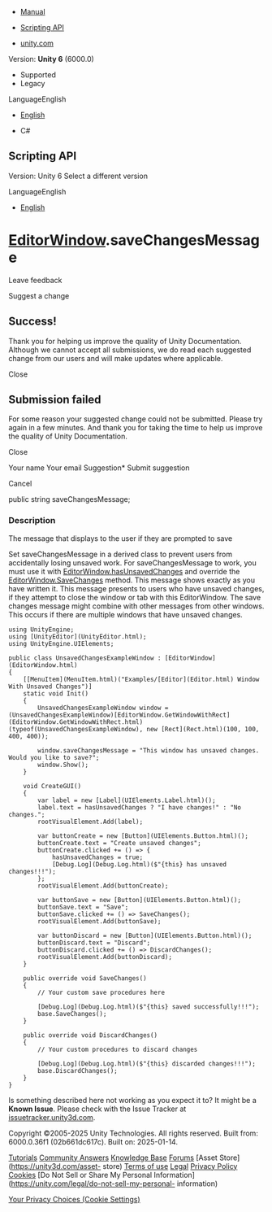 [ ]()

  * [Manual](../Manual/index.html)
  * [Scripting API](../ScriptReference/index.html)

  * [unity.com](https://unity.com/)

Version: **Unity 6** (6000.0)

  * Supported
  * Legacy

LanguageEnglish

  * [English]()

  * C#

[ ](https://docs.unity3d.com)

## Scripting API

Version: Unity 6 Select a different version

LanguageEnglish

  * [English]()

#  [EditorWindow](EditorWindow.html).saveChangesMessage

Leave feedback

Suggest a change

## Success!

Thank you for helping us improve the quality of Unity Documentation. Although
we cannot accept all submissions, we do read each suggested change from our
users and will make updates where applicable.

Close

## Submission failed

For some reason your suggested change could not be submitted. Please <a>try
again</a> in a few minutes. And thank you for taking the time to help us
improve the quality of Unity Documentation.

Close

Your name Your email Suggestion* Submit suggestion

Cancel

[ ]()

public string saveChangesMessage;

### Description

The message that displays to the user if they are prompted to save

Set saveChangesMessage in a derived class to prevent users from accidentally
losing unsaved work. For saveChangesMessage to work, you must use it with
[EditorWindow.hasUnsavedChanges](EditorWindow-hasUnsavedChanges.html) and
override the [EditorWindow.SaveChanges](EditorWindow.SaveChanges.html) method.
This message shows exactly as you have written it. This message presents to
users who have unsaved changes, if they attempt to close the window or tab
with this EditorWindow. The save changes message might combine with other
messages from other windows. This occurs if there are multiple windows that
have unsaved changes.

    
    
    using UnityEngine;
    using [UnityEditor](UnityEditor.html);
    using UnityEngine.UIElements;
    
    public class UnsavedChangesExampleWindow : [EditorWindow](EditorWindow.html)
    {
        [[MenuItem](MenuItem.html)("Examples/[Editor](Editor.html) Window With Unsaved Changes")]
        static void Init()
        {
            UnsavedChangesExampleWindow window = (UnsavedChangesExampleWindow)[EditorWindow.GetWindowWithRect](EditorWindow.GetWindowWithRect.html)(typeof(UnsavedChangesExampleWindow), new [Rect](Rect.html)(100, 100, 400, 400));
    
            window.saveChangesMessage = "This window has unsaved changes. Would you like to save?";
            window.Show();
        }
    
        void CreateGUI()
        {
            var label = new [Label](UIElements.Label.html)();
            label.text = hasUnsavedChanges ? "I have changes!" : "No changes.";
            rootVisualElement.Add(label);
    
            var buttonCreate = new [Button](UIElements.Button.html)();
            buttonCreate.text = "Create unsaved changes";
            buttonCreate.clicked += () => {
                hasUnsavedChanges = true;
                [Debug.Log](Debug.Log.html)($"{this} has unsaved changes!!!");
            };
            rootVisualElement.Add(buttonCreate);
    
            var buttonSave = new [Button](UIElements.Button.html)();
            buttonSave.text = "Save";
            buttonSave.clicked += () => SaveChanges();
            rootVisualElement.Add(buttonSave);
    
            var buttonDiscard = new [Button](UIElements.Button.html)();
            buttonDiscard.text = "Discard";
            buttonDiscard.clicked += () => DiscardChanges();
            rootVisualElement.Add(buttonDiscard);
        }
    
        public override void SaveChanges()
        {
            // Your custom save procedures here
    
            [Debug.Log](Debug.Log.html)($"{this} saved successfully!!!");
            base.SaveChanges();
        }
    
        public override void DiscardChanges()
        {
            // Your custom procedures to discard changes
    
            [Debug.Log](Debug.Log.html)($"{this} discarded changes!!!");
            base.DiscardChanges();
        }
    }
    

Is something described here not working as you expect it to? It might be a
**Known Issue**. Please check with the Issue Tracker at
[issuetracker.unity3d.com](https://issuetracker.unity3d.com).

Copyright ©2005-2025 Unity Technologies. All rights reserved. Built from:
6000.0.36f1 (02b661dc617c). Built on: 2025-01-14.

[Tutorials](https://unity3d.com/learn) [Community
Answers](https://answers.unity3d.com) [Knowledge
Base](https://support.unity3d.com/hc/en-us)
[Forums](https://forum.unity3d.com) [Asset Store](https://unity3d.com/asset-
store) [Terms of use](https://docs.unity3d.com/Manual/TermsOfUse.html)
[Legal](https://unity.com/legal) [Privacy
Policy](https://unity.com/legal/privacy-policy)
[Cookies](https://unity.com/legal/cookie-policy) [Do Not Sell or Share My
Personal Information](https://unity.com/legal/do-not-sell-my-personal-
information)

[Your Privacy Choices (Cookie Settings)](javascript:void\(0\);)

